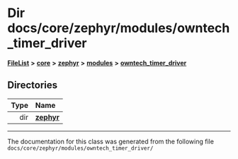 

# Dir docs/core/zephyr/modules/owntech\_timer\_driver



[**FileList**](files.md) **>** [**core**](dir_771164b9325b04f1442f7a3ffa8ecb89.md) **>** [**zephyr**](dir_09002e7ce91f09aeb040dfd1861a47f4.md) **>** [**modules**](dir_6d0fb8ab814c517e7f155fb837e32f72.md) **>** [**owntech\_timer\_driver**](dir_2bcefd02aa22d158a7fee7f57088a2fe.md)














## Directories

| Type | Name |
| ---: | :--- |
| dir | [**zephyr**](dir_62a68ad86a1f2ceff5c536793b75d59b.md) <br> |

























































------------------------------
The documentation for this class was generated from the following file `docs/core/zephyr/modules/owntech_timer_driver/`

